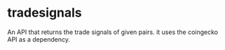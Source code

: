 # tradesignals
An API that returns the trade signals of given pairs. it uses the coingecko API as a dependency. 
